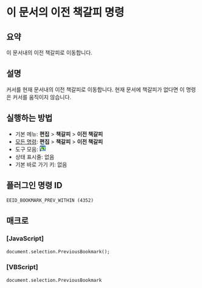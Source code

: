 # 이 문서의 이전 책갈피 명령

## 요약

이 문서내의 이전 책갈피로 이동합니다.

## 설명

커서를 현재 문서내의 이전 책갈피로 이동합니다.
현재 문서에 책갈피가 없다면 이 명령은 커서를 움직이지 않습니다.

## 실행하는 방법

- 기본 메뉴: **편집** \> **책갈피** \> **이전 책갈피**
- [모든 명령](../tools/all_commands): **편집** \> **책갈피** \> **이전 책갈피**
- 도구 모음: ![](../../images/bookmarkprevwithin.png)
- 상태 표시줄: 없음
- 기본 바로 가기 키: 없음

## 플러그인 명령 ID

```
EEID_BOOKMARK_PREV_WITHIN (4352)
```

## 매크로

### \[JavaScript\]

```
document.selection.PreviousBookmark();
```

### \[VBScript\]

```
document.selection.PreviousBookmark
```
